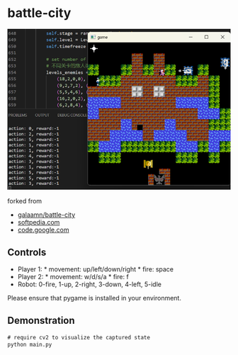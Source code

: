 # battle-city

![game home screen](/images/screens/demo.png)

forked from
* [galaamn/battle-city](https://github.com/galaamn/battle-city)
* [softpedia.com](http://linux.softpedia.com/get/GAMES-ENTERTAINMENT/Arcade/BattleCity-Tanks-59571.shtml)
* [code.google.com](https://code.google.com/archive/p/battle-city-tanks/)

## Controls
- Player 1: * movement: up/left/down/right * fire: space
- Player 2: * movement: w/d/s/a * fire: f
- Robot: 0-fire, 1-up, 2-right, 3-down, 4-left, 5-idle

Please ensure that pygame is installed in your environment.

## Demonstration
```
# require cv2 to visualize the captured state
python main.py
```